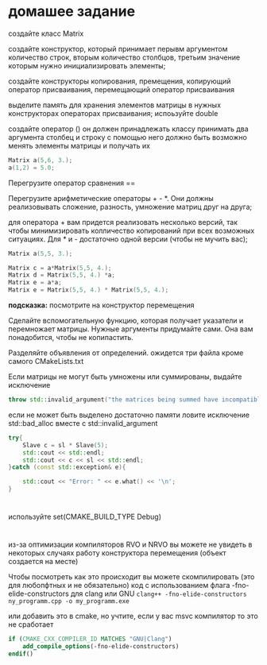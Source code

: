 # домашее задание  
создайте класс Matrix 


создайте конструктор, который принимает перывм аргументом количество строк, вторым количество столбцов, третьим значение которым нужно инициализировать элементы;

создайте конструкторы копирования, премещения, копирующий оператор присваивания, перемещающий оператор присваивания 

выделите память для хранения элементов матрицы в нужных конструкторах операторах присваивания; испоьзуйте double 


создайте оператор ()  он должен принадлежать классу принимать два аргумента столбец и строку
с помощью него должно быть возможно менять элементы матрицы и получать их
```cpp
Matrix a(5,6, 3.);
a(1,2) = 5.0; 
```

Перегрузите оператор сравнения == 

Перегрузите арифметические операторы + - *. Они должны реализовывать сложение, разность, умножение матриц друг на друга;  

для оператора + вам придется реализовать несколько версий, так чтобы минимизировать колличество копирований при всех возможных ситуациях. 
Для * и - достаточно одной версии (чтобы не мучить вас);




```cpp
Matrix a(5,5, 3.);

Matrix c = a*Matrix(5,5, 4.);
Matrix d = Matrix(5,5, 4.) *a;
Matrix e = a*a;
Matrix e = Matrix(5,5, 4.) * Matrix(5,5, 4.);
```
 **подсказка:** посмотрите на конструктор перемещения 


Сделайте вспомогательную функцию, которая получает указатели и перемножает матрицы. Нужные аргументы придумайте сами. Она вам понадобится, чтобы не копипастить.  


Разделяйте объявления от определений.
ожидется три файла кроме самого CMakeLists.txt





Если матрицы не могут быть умножены или суммированы, выдайте исключение
```cpp 
throw std::invalid_argument("the matrices being summed have incompatible shapes.");
```

если не может быть выделено достаточно памяти ловите исключение std::bad_alloc вместе с std::invalid_argument
```cpp 
try{
    Slave c = sl * Slave(5);
    std::cout << std::endl;
    std::cout << c << sl << std::endl;
}catch (const std::exception& e){

    std::cout << "Error: " << e.what() << '\n';
}
```

# 

используйте set(CMAKE_BUILD_TYPE Debug)

#  
из-за оптимизации компиляторов RVO и NRVO вы можете не увидеть 
в некоторых случаях работу конструктора перемещения (объект создается на месте)

Чтобы посмотреть как это происходит вы можете скомпилировать (это для любопфтных и не обязательно)
код с использованием флага -fno-elide-constructors для clang или GNU
```clang++ -fno-elide-constructors ny_programm.cpp -o my_programm.exe ```

или добавить это в cmake, 
но учтите, если у вас msvc компилятор то это не сработает

```cmake
if (CMAKE_CXX_COMPILER_ID MATCHES "GNU|Clang")
    add_compile_options(-fno-elide-constructors)
endif()
```



